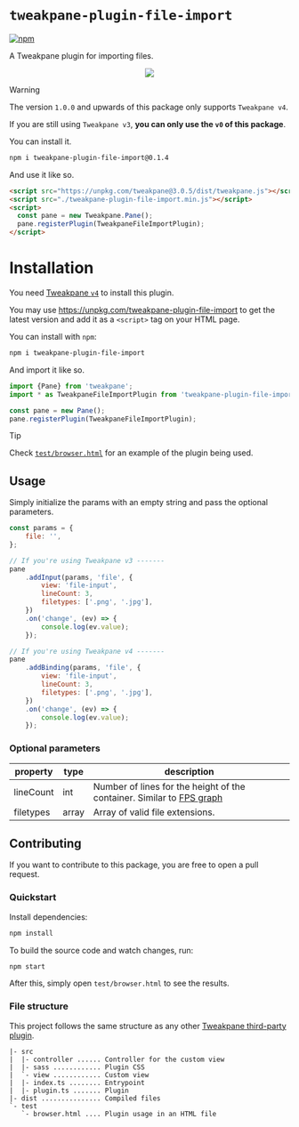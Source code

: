 # `tweakpane-plugin-file-import`

[![npm](https://img.shields.io/npm/v/tweakpane-plugin-file-import?color=red&logo=npm)](https://www.npmjs.com/package/tweakpane-plugin-file-import)

A Tweakpane plugin for importing files.

<p align="center">
  <img src="https://github.com/tweakpane/plugin-essentials/assets/17494745/218288c9-2cd9-4713-91b5-a0549be6f0ed" />
</p>


> [!WARNING]
> 
> The version `1.0.0` and upwards of this package
> only supports `Tweakpane v4`.
> 
> If you are still using `Tweakpane v3`,
> **you can only use the `v0` of this package**.
> 
> 
> You can install it.
> 
> ```sh
> npm i tweakpane-plugin-file-import@0.1.4
> ```
> 
> And use it like so.
> 
> ```html
> <script src="https://unpkg.com/tweakpane@3.0.5/dist/tweakpane.js"></script>
> <script src="./tweakpane-plugin-file-import.min.js"></script>
> <script>
> 	const pane = new Tweakpane.Pane();
> 	pane.registerPlugin(TweakpaneFileImportPlugin);
> </script>
> ```


# Installation

You need [Tweakpane `v4`](https://github.com/cocopon/tweakpane) to install this plugin.

You may use https://unpkg.com/tweakpane-plugin-file-import to get the latest version
and add it as a `<script>` tag on your HTML page.

You can install with `npm`:

```sh
npm i tweakpane-plugin-file-import
```

And import it like so.

```js
import {Pane} from 'tweakpane';
import * as TweakpaneFileImportPlugin from 'tweakpane-plugin-file-import';

const pane = new Pane();
pane.registerPlugin(TweakpaneFileImportPlugin);
```

> [!TIP]
>
> Check [`test/browser.html`](/test/browser.html) for an example
> of the plugin being used.

## Usage

Simply initialize the params with an empty string and pass the optional parameters.

```js
const params = {
	file: '',
};

// If you're using Tweakpane v3 -------
pane
	.addInput(params, 'file', {
		view: 'file-input',
		lineCount: 3,
		filetypes: ['.png', '.jpg'],
	})
	.on('change', (ev) => {
		console.log(ev.value);
	});

// If you're using Tweakpane v4 -------
pane
	.addBinding(params, 'file', {
		view: 'file-input',
		lineCount: 3,
		filetypes: ['.png', '.jpg'],
	})
	.on('change', (ev) => {
		console.log(ev.value);
	});

```

### Optional parameters

| property  | type   | description                    |
|-----------|--------|--------------------------------|
| lineCount | int    | Number of lines for the height of the container. Similar to [FPS graph ](https://github.com/tweakpane/plugin-essentials#fps-graph)          |
| filetypes     | array | Array of valid file extensions.             |



## Contributing

If you want to contribute to this package, you are free to open a pull request.

### Quickstart

Install dependencies:

```sh
npm install
```

To build the source code and watch changes, run:

```sh
npm start
```

After this, simply open `test/browser.html` to see the results.


### File structure

This project follows the same structure as any other [Tweakpane third-party plugin](https://github.com/tweakpane/plugin-template).

```
|- src
|  |- controller ...... Controller for the custom view
|  |- sass ............ Plugin CSS
|  `- view ............ Custom view
|  |- index.ts ........ Entrypoint
|  |- plugin.ts ....... Plugin
|- dist ............... Compiled files
`- test
   `- browser.html .... Plugin usage in an HTML file
```



[tweakpane]: https://github.com/cocopon/tweakpane/
